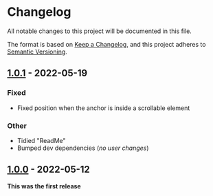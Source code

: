 <!--
Guiding Principles
- Changelogs are for humans, not machines.
- There should be an entry for every single version.
- The same types of changes should be grouped.
- Versions and sections should be linkable.
- The latest version comes first.
- The release date of each version is displayed.
- Mention whether you follow Semantic Versioning.

Types of changes
- Added for new features.
- Changed for changes in existing functionality.
- Deprecated for soon-to-be removed features.
- Removed for now removed features.
- Fixed for any bug fixes.
- Security in case of vulnerabilities.
- Breaking changes for break in new revision
- Other for notable changes that do not
 -->

# Changelog

All notable changes to this project will be documented in this file.

The format is based on [Keep a Changelog](https://keepachangelog.com/en/1.0.0/),
and this project adheres to [Semantic Versioning](https://semver.org/spec/v2.0.0.html).

## [1.0.1] - 2022-05-19

### Fixed
- Fixed position when the anchor is inside a scrollable element

### Other
- Tidied "ReadMe"
- Bumped dev dependencies (_no user changes_)

## [1.0.0] - 2022-05-12

**This was the first release**

[1.0.1]: https://github.com/TopMarksDevelopment/JavaScript.HoverPosition/release/tag/v1.0.1
[1.0.0]: https://github.com/TopMarksDevelopment/JavaScript.HoverPosition/release/tag/v1.0.0

